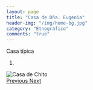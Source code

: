 ```yaml
---
layout: page
title: "Casa de Dña. Eugenia"
header-img: "/img/home-bg.jpg"
category: "Etnográfico"
comments: "true"
---
```



Casa típica



<div id="myCarousel" class="carousel slide" data-ride="carousel">
  <!-- Indicators -->
  <ol class="carousel-indicators">
    <li data-target="#myCarousel" data-slide-to="0" class="active"></li>
  </ol>
  <!-- Wrapper for slides -->
  <div class="carousel-inner" role="listbox">
    <div class="item active">
      <img src="{{ site.github.url }}/img/casa-de-chito-1.jpg" alt="Casa de Chito">
    </div>
  <!-- Left and right controls -->
  <a class="left carousel-control" href="#myCarousel" role="button" data-slide="prev">
    <span class="glyphicon glyphicon-chevron-left" aria-hidden="true"></span>
    <span class="sr-only">Previous</span>
  </a>
  <a class="right carousel-control" href="#myCarousel" role="button" data-slide="next">
    <span class="glyphicon glyphicon-chevron-right" aria-hidden="true"></span>
    <span class="sr-only">Next</span>
  </a>
</div>


